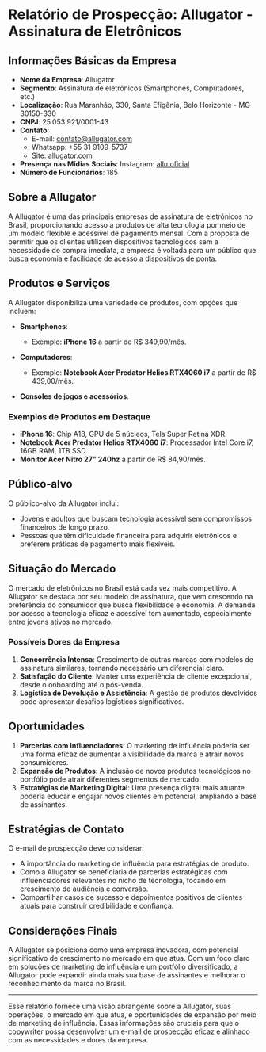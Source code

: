 # Relatório de Prospecção: Allugator - Assinatura de Eletrônicos

## Informações Básicas da Empresa
- **Nome da Empresa**: Allugator
- **Segmento**: Assinatura de eletrônicos (Smartphones, Computadores, etc.)
- **Localização**: Rua Maranhão, 330, Santa Efigênia, Belo Horizonte - MG 30150-330
- **CNPJ**: 25.053.921/0001-43
- **Contato**: 
  - E-mail: [contato@allugator.com](mailto:contato@allugator.com)
  - Whatsapp: +55 31 9109-5737
  - Site: [allugator.com](https://www.allugator.com)
- **Presença nas Mídias Sociais**: Instagram: [allu.oficial](https://www.instagram.com/allu.oficial/)
- **Número de Funcionários**: 185

## Sobre a Allugator
A Allugator é uma das principais empresas de assinatura de eletrônicos no Brasil, proporcionando acesso a produtos de alta tecnologia por meio de um modelo flexible e acessível de pagamento mensal. Com a proposta de permitir que os clientes utilizem dispositivos tecnológicos sem a necessidade de compra imediata, a empresa é voltada para um público que busca economia e facilidade de acesso a dispositivos de ponta.

## Produtos e Serviços
A Allugator disponibiliza uma variedade de produtos, com opções que incluem:

- **Smartphones**: 
  - Exemplo: **iPhone 16** a partir de R$ 349,90/mês.
  
- **Computadores**: 
  - Exemplo: **Notebook Acer Predator Helios RTX4060 i7** a partir de R$ 439,00/mês.
  
- **Consoles de jogos e acessórios**.

### Exemplos de Produtos em Destaque
- **iPhone 16**: Chip A18, GPU de 5 núcleos, Tela Super Retina XDR.
- **Notebook Acer Predator Helios RTX4060 i7**: Processador Intel Core i7, 16GB RAM, 1TB SSD.
- **Monitor Acer Nitro 27" 240hz** a partir de R$ 84,90/mês.

## Público-alvo
O público-alvo da Allugator inclui:
- Jovens e adultos que buscam tecnologia acessível sem compromissos financeiros de longo prazo.
- Pessoas que têm dificuldade financeira para adquirir eletrônicos e preferem práticas de pagamento mais flexíveis.

## Situação do Mercado
O mercado de eletrônicos no Brasil está cada vez mais competitivo. A Allugator se destaca por seu modelo de assinatura, que vem crescendo na preferência do consumidor que busca flexibilidade e economia. A demanda por acesso a tecnologia eficaz e acessível tem aumentado, especialmente entre jovens ativos no mercado.

### Possíveis Dores da Empresa
1. **Concorrência Intensa**: Crescimento de outras marcas com modelos de assinatura similares, tornando necessário um diferencial claro.
2. **Satisfação do Cliente**: Manter uma experiência de cliente excepcional, desde o onboarding até o pós-venda.
3. **Logística de Devolução e Assistência**: A gestão de produtos devolvidos pode apresentar desafios logísticos significativos.

## Oportunidades
1. **Parcerias com Influenciadores**: O marketing de influência poderia ser uma forma eficaz de aumentar a visibilidade da marca e atrair novos consumidores.
2. **Expansão de Produtos**: A inclusão de novos produtos tecnológicos no portfólio pode atrair diferentes segmentos de mercado.
3. **Estratégias de Marketing Digital**: Uma presença digital mais atuante poderia educar e engajar novos clientes em potencial, ampliando a base de assinantes.

## Estratégias de Contato
O e-mail de prospecção deve considerar:
- A importância do marketing de influência para estratégias de produto.
- Como a Allugator se beneficiaria de parcerias estratégicas com influenciadores relevantes no nicho de tecnologia, focando em crescimento de audiência e conversão.
- Compartilhar casos de sucesso e depoimentos positivos de clientes atuais para construir credibilidade e confiança.

## Considerações Finais
A Allugator se posiciona como uma empresa inovadora, com potencial significativo de crescimento no mercado em que atua. Com um foco claro em soluções de marketing de influência e um portfólio diversificado, a Allugator pode expandir ainda mais sua base de assinantes e melhorar o reconhecimento da marca no Brasil.

---

Esse relatório fornece uma visão abrangente sobre a Allugator, suas operações, o mercado em que atua, e oportunidades de expansão por meio de marketing de influência. Essas informações são cruciais para que o copywriter possa desenvolver um e-mail de prospecção eficaz e alinhado com as necessidades e dores da empresa.